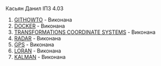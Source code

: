 
Касьян Данил ІПЗ 4.03

1. [GITHOWTO](https://github.com/danilkass/githowto-tutorial) - Виконана
2. [DOCKER](https://github.com/danilkass/docker) - Виконана
3. [TRANSFORMATIONS COORDINATE SYSTEMS](https://github.com/danilkass/Coordinate-Systemss) - Виконана
4. [RADAR](https://github.com/danilkass/RADAR) - Виконана
5. [GPS](https://github.com/danilkass/gps) - Виконана
6. [LORAN](https://github.com/danilkass/loran) - Виконана
7. [KALMAN](https://github.com/danilkass/Filter-Kalman) - Виконана
